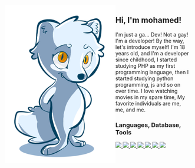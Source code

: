 <img align="left" src="https://github.com/dev-virous/dev-virous/blob/main/mylogo.png" alt="Stats" width="300px">

## Hi, I'm mohamed!
I'm just a ga... Dev! Not a gay! I'm a developer! By the way, let's introduce myself!
I'm 18 years old, and I'm a developer since childhood, I started studying PHP as my first programming
language, then I started studying python programming, js and so on over time.
I love watching movies in my spare time, My favorite individuals are me, me, and me.

<h3>Languages, Database, Tools</h3>
<p>
  <a href="https://www.python.org">
    <img src="https://skillicons.dev/icons?i=python" />
  <a href="https://www.php.net">
    <img src="https://skillicons.dev/icons?i=php" />
  </a>
  <a href="https://www.javascript.com">
    <img src="https://skillicons.dev/icons?i=js" />
  </a>
  <a href="https://redis.io">
    <img src="https://skillicons.dev/icons?i=redis" />
  </a>
  <a href="https://www.mongodb.com">
    <img src="https://skillicons.dev/icons?i=mongodb" />
  </a>
  <a href="https://heroku.com">
    <img src="https://skillicons.dev/icons?i=heroku" />
  </a>
  <a href="https://www.docker.com">
    <img src="https://skillicons.dev/icons?i=docker" />
  </a>
</p>

